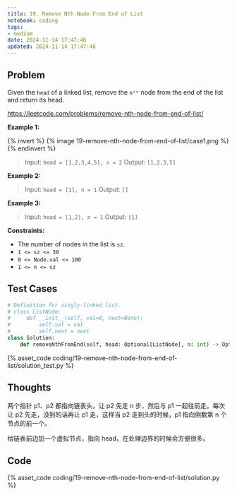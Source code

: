 ```yaml
---
title: 19. Remove Nth Node From End of List
notebook: coding
tags:
- medium
date: 2024-11-14 17:47:46
updated: 2024-11-14 17:47:46
---
```

## Problem

Given the `head` of a linked list, remove the `nᵗʰ` node from the end of the list and return its head.

<https://leetcode.com/problems/remove-nth-node-from-end-of-list/>

**Example 1:**

{% invert %}
{% image 19-remove-nth-node-from-end-of-list/case1.png %}
{% endinvert %}

> Input: `head = [1,2,3,4,5], n = 2`
> Output: `[1,2,3,5]`

**Example 2:**

> Input: `head = [1], n = 1`
> Output: `[]`

**Example 3:**

> Input: `head = [1,2], n = 1`
> Output: `[1]`

**Constraints:**

- The number of nodes in the list is `sz`.
- `1 <= sz <= 30`
- `0 <= Node.val <= 100`
- `1 <= n <= sz`

## Test Cases

``` python
# Definition for singly-linked list.
# class ListNode:
#     def __init__(self, val=0, next=None):
#         self.val = val
#         self.next = next
class Solution:
    def removeNthFromEnd(self, head: Optional[ListNode], n: int) -> Optional[ListNode]:
```

{% asset_code coding/19-remove-nth-node-from-end-of-list/solution_test.py %}

## Thoughts

两个指针 p1、p2 都指向链表头，让 p2 先走 n 步，然后与 p1 一起往前走。每次让 p2 先走，没到的话再让 p1 走，这样当 p2 走到头的时候，p1 指向倒数第 n 个节点的前一个。

给链表前边加一个虚拟节点，指向 head，在处理边界的时候会方便很多。

## Code

{% asset_code coding/19-remove-nth-node-from-end-of-list/solution.py %}
